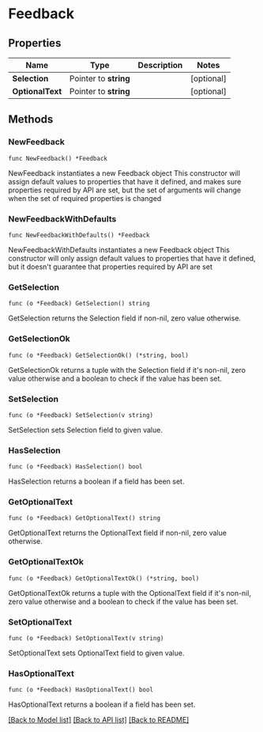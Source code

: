 # Feedback

## Properties

Name | Type | Description | Notes
------------ | ------------- | ------------- | -------------
**Selection** | Pointer to **string** |  | [optional] 
**OptionalText** | Pointer to **string** |  | [optional] 

## Methods

### NewFeedback

`func NewFeedback() *Feedback`

NewFeedback instantiates a new Feedback object
This constructor will assign default values to properties that have it defined,
and makes sure properties required by API are set, but the set of arguments
will change when the set of required properties is changed

### NewFeedbackWithDefaults

`func NewFeedbackWithDefaults() *Feedback`

NewFeedbackWithDefaults instantiates a new Feedback object
This constructor will only assign default values to properties that have it defined,
but it doesn't guarantee that properties required by API are set

### GetSelection

`func (o *Feedback) GetSelection() string`

GetSelection returns the Selection field if non-nil, zero value otherwise.

### GetSelectionOk

`func (o *Feedback) GetSelectionOk() (*string, bool)`

GetSelectionOk returns a tuple with the Selection field if it's non-nil, zero value otherwise
and a boolean to check if the value has been set.

### SetSelection

`func (o *Feedback) SetSelection(v string)`

SetSelection sets Selection field to given value.

### HasSelection

`func (o *Feedback) HasSelection() bool`

HasSelection returns a boolean if a field has been set.

### GetOptionalText

`func (o *Feedback) GetOptionalText() string`

GetOptionalText returns the OptionalText field if non-nil, zero value otherwise.

### GetOptionalTextOk

`func (o *Feedback) GetOptionalTextOk() (*string, bool)`

GetOptionalTextOk returns a tuple with the OptionalText field if it's non-nil, zero value otherwise
and a boolean to check if the value has been set.

### SetOptionalText

`func (o *Feedback) SetOptionalText(v string)`

SetOptionalText sets OptionalText field to given value.

### HasOptionalText

`func (o *Feedback) HasOptionalText() bool`

HasOptionalText returns a boolean if a field has been set.


[[Back to Model list]](../README.md#documentation-for-models) [[Back to API list]](../README.md#documentation-for-api-endpoints) [[Back to README]](../README.md)



